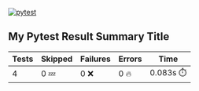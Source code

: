 [![pytest](https://github.com/7rikazhexde/trial-test/actions/workflows/pytest.yaml/badge.svg)](https://github.com/7rikazhexde/trial-test/actions/workflows/pytest.yaml)
## My Pytest Result Summary Title
| Tests | Skipped | Failures | Errors | Time |
| ----- | ------- | -------- | -------- | ------------------ |
| 4 | 0 :zzz: | 0 :x: | 0 :fire: | 0.083s :stopwatch: |

